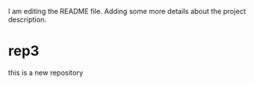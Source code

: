 I am editing the README file. Adding some more details about the project description.
# rep3
this is a new repository
